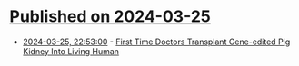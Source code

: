 # [Published on 2024-03-25](index.md)

* [2024-03-25, 22:53:00](https://soylentnews.org/article.pl?sid=24/03/25/0335245&from=rss) - [First Time Doctors Transplant Gene-edited Pig Kidney Into Living Human](https://soylentnews.org/article.pl?sid=24/03/25/0335245&from=rss)
